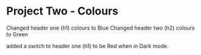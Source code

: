 # Project Two - Colours

Changed header one (h1) colours to Blue
Changed header two (h2) colours to Green

added a switch to header one (h1) to be Red when in Dark mode.
